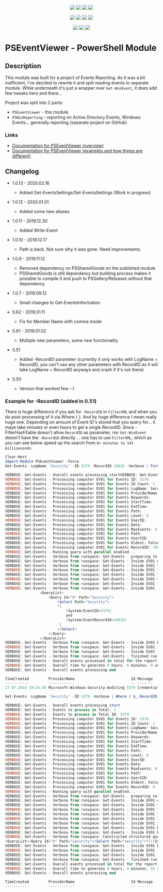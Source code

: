 <p align="center">
  <a href="https://dev.azure.com/evotecpl/PSEventViewer/_build/latest?definitionId=3"><img src="https://dev.azure.com/evotecpl/PSEventViewer/_apis/build/status/EvotecIT.PSEventViewer"></a>
  <a href="https://www.powershellgallery.com/packages/PSEventViewer"><img src="https://img.shields.io/powershellgallery/v/PSEventViewer.svg"></a>
  <a href="https://www.powershellgallery.com/packages/PSEventViewer"><img src="https://img.shields.io/powershellgallery/vpre/PSEventViewer.svg?label=powershell%20gallery%20preview&colorB=yellow"></a>
  <a href="https://github.com/EvotecIT/PSEventViewer"><img src="https://img.shields.io/github/license/EvotecIT/PSEventViewer.svg"></a>
</p>

<p align="center">
  <a href="https://www.powershellgallery.com/packages/PSEventViewer"><img src="https://img.shields.io/powershellgallery/p/PSEventViewer.svg"></a>
  <a href="https://github.com/EvotecIT/PSEventViewer"><img src="https://img.shields.io/github/languages/top/evotecit/PSEventViewer.svg"></a>
  <a href="https://github.com/EvotecIT/PSEventViewer"><img src="https://img.shields.io/github/languages/code-size/evotecit/PSEventViewer.svg"></a>
  <a href="https://www.powershellgallery.com/packages/PSEventViewer"><img src="https://img.shields.io/powershellgallery/dt/PSEventViewer.svg"></a>
</p>

<p align="center">
  <a href="https://twitter.com/PrzemyslawKlys"><img src="https://img.shields.io/twitter/follow/PrzemyslawKlys.svg?label=Twitter%20%40PrzemyslawKlys&style=social"></a>
  <a href="https://evotec.xyz/hub"><img src="https://img.shields.io/badge/Blog-evotec.xyz-2A6496.svg"></a>
  <a href="https://www.linkedin.com/in/pklys"><img src="https://img.shields.io/badge/LinkedIn-pklys-0077B5.svg?logo=LinkedIn"></a>
</p>

# PSEventViewer - PowerShell Module

## Description

This module was built for a project of Events Reporting. As it was a bit inefficient, I've decided to rewrite it and split reading events to separate module. While underneath it's just a wrapper over `Get-WinEvent`, it does add few tweaks here and there...

Project was split into 2 parts:

- `PSEventViewer` - this module.
- `PSWinReporting` - reporting on Active Directory Events, Windows Events... generally reporting (separate project on GitHub)

### Links

- [Documentation for PSEventViewer (overview)](https://evotec.xyz/hub/scripts/pseventviewer-powershell-module/)
- [Documentation for PSEventViewer (examples and how things are different)](https://evotec.xyz/working-with-windows-events-with-powershell/)

## Changelog

- 1.0.13 - 2020.02.16
  - Added Get-EventsSettings/Set-EventsSettings (Work in progress)

- 1.0.12 - 2020.01.01
  - Added some new aliases

- 1.0.11 - 2019.12.30
  - Added Write-Event

- 1.0.10 - 2019.12.17
  - Path is back. Not sure why it was gone. Need improvements.

- 1.0.9 - 2019.11.12
  - Removed dependency on PSSharedGoods on the published module
  - PSSharedGoods is still dependency but building process makes it possible to compile it and push to PSGallery/Releases without that dependency.

- 1.0.7 - 2019.09.12
  - Small changes to Get-EventsInformation

- 0.62 - 2019.01.11
  - Fix for Member Name with comma inside

- 0.61 - 2019.01.02
  - Multiple new parameters, some new functionality

- 0.51
  - Added -RecordID parameter (currently it only works with LogName + RecordID, you can't use any other parameters with RecordID as it will take LogName + RecordID anyways and crash if it's not there)

- 0.50
  - Version that worked fine :-)

### Example for -RecordID (added in 0.51)

There is huge difference if you ask for `-RecordID` in `FilterXML` and when you do post-processing of it via Where { }. And by huge difference I mean really huge one. Depending on amount of Event ID's stored that you query for... it maye take minutes or even hours to get a single RecordID. Since -FilterHashTable doesn't allow `RecordID` as parameter, nor `Get-WinEvent` doesn't have the `-RecordID` directly ... one has to use `FilterXML`, which as you can see below speed up the search from `6+ minutes to 141 milliseconds`.

```powershell
Clear-Host
Import-Module PSEventViewer -Force
Get-Events -LogName 'Security' -ID 5379 -RecordID 19626 -Verbose | Format-Table TimeCreated, ProviderName, Id, Message # takes 380 miliseconds

VERBOSE: Get-Events - Overall events processing startVERBOSE: Get-Events - Events to process in Total: 1VERBOSE: Get-Events - Events to process in Total ID: 5379
VERBOSE: Get-Events - Processing computer EVO1 for Events ID: 5379
VERBOSE: Get-Events - Processing computer EVO1 for Events ID Count: 1
VERBOSE: Get-Events - Processing computer EVO1 for Events LogName: Security
VERBOSE: Get-Events - Processing computer EVO1 for Events ProviderName:
VERBOSE: Get-Events - Processing computer EVO1 for Events Keywords:
VERBOSE: Get-Events - Processing computer EVO1 for Events StartTime:
VERBOSE: Get-Events - Processing computer EVO1 for Events EndTime:
VERBOSE: Get-Events - Processing computer EVO1 for Events Path:
VERBOSE: Get-Events - Processing computer EVO1 for Events Level: 0
VERBOSE: Get-Events - Processing computer EVO1 for Events UserID:
VERBOSE: Get-Events - Processing computer EVO1 for Events Data:
VERBOSE: Get-Events - Processing computer EVO1 for Events MaxEvents: 0
VERBOSE: Get-Events - Processing computer EVO1 for Events Path:
VERBOSE: Get-Events - Processing computer EVO1 for Events UserSID:
VERBOSE: Get-Events - Processing computer EVO1 for Events Oldest: False
VERBOSE: Get-Events - Processing computer EVO1 for Events RecordID: 19626
VERBOSE: Get-Events - Running query with parallel enabled...
VERBOSE: Get-Events - Verbose from runspace: Get-Events - preparing to run
VERBOSE: Get-Events - Verbose from runspace: Get-Events - Inside EVO1 executing on: EVO1
VERBOSE: Get-Events - Verbose from runspace: Get-Events - Inside EVO1 for Events ID: 5379
VERBOSE: Get-Events - Verbose from runspace: Get-Events - Inside EVO1 for Events ID: Security
VERBOSE: Get-Events - Verbose from runspace: Get-Events - Inside EVO1 for Events RecordID: 19626
VERBOSE: Get-Events - Verbose from runspace: Get-Events - Inside EVO1 for Events Oldest: False
VERBOSE: Get-Events - Verbose from runspace: Get-Events - Inside EVO1 for Events Max Events: 0
VERBOSE: Get-Events - Verbose from runspace: Get-Events - Inside EVO1 - FilterXML:
                <QueryList>
                    <Query Id="0" Path="Security">
                        <Select Path="Security">
                        *[
                            (System/EventID=5379)
                            and
                            (System/EventRecordID=19626)
                         ]
                        </Select>
                    </Query>
                </QueryList>
VERBOSE: Get-Events - Verbose from runspace: Get-Events - Inside EVO1 Events founds 1
VERBOSE: Get-Events - Verbose from runspace: Get-Events - Inside EVO1 - Processing events...
VERBOSE: Get-Events - Verbose from runspace: Get-Events - Inside EVO1 - Time to generate 0 hours, 0 minutes, 0 seconds, 141 milliseconds
VERBOSE: Get-Events - Verbose from runspace: Get-Events - finished run
VERBOSE: Get-Events - Overall events processed in total for the report: 1
VERBOSE: Get-Events - Overall time to generate 0 hours, 0 minutes, 0 seconds, 260 milliseconds
VERBOSE: Get-Events - Overall events processing end

TimeCreated         ProviderName                          Id Message
-----------         ------------                          -- -------
17.07.2018 19:24:58 Microsoft-Windows-Security-Auditing 5379 Credential Manager credentials were read....
```

```powershell
Get-Events -LogName 'Security' -ID 5379 -Verbose | Where { $_.RecordID -eq 19626 } | Format-Table  TimeCreated, ProviderName, Id, Message  # takes 4-6 minutes depending on amount of events there are.

VERBOSE: Get-Events - Overall events processing start
VERBOSE: Get-Events - Events to process in Total: 1
VERBOSE: Get-Events - Events to process in Total ID: 5379
VERBOSE: Get-Events - Processing computer EVO1 for Events ID: 5379
VERBOSE: Get-Events - Processing computer EVO1 for Events ID Count: 1
VERBOSE: Get-Events - Processing computer EVO1 for Events LogName: Security
VERBOSE: Get-Events - Processing computer EVO1 for Events ProviderName:
VERBOSE: Get-Events - Processing computer EVO1 for Events Keywords:
VERBOSE: Get-Events - Processing computer EVO1 for Events StartTime:
VERBOSE: Get-Events - Processing computer EVO1 for Events EndTime:
VERBOSE: Get-Events - Processing computer EVO1 for Events Path:
VERBOSE: Get-Events - Processing computer EVO1 for Events Level: 0
VERBOSE: Get-Events - Processing computer EVO1 for Events UserID:
VERBOSE: Get-Events - Processing computer EVO1 for Events Data:
VERBOSE: Get-Events - Processing computer EVO1 for Events MaxEvents: 0
VERBOSE: Get-Events - Processing computer EVO1 for Events Path:
VERBOSE: Get-Events - Processing computer EVO1 for Events UserSID:
VERBOSE: Get-Events - Processing computer EVO1 for Events Oldest: False
VERBOSE: Get-Events - Processing computer EVO1 for Events RecordID: 0
VERBOSE: Get-Events - Running query with parallel enabled...
VERBOSE: Get-Events - Verbose from runspace: Get-Events - preparing to run
VERBOSE: Get-Events - Verbose from runspace: Get-Events - Inside EVO1 executing on: EVO1
VERBOSE: Get-Events - Verbose from runspace: Get-Events - Inside EVO1 for Events ID: 5379
VERBOSE: Get-Events - Verbose from runspace: Get-Events - Inside EVO1 for Events ID: Security
VERBOSE: Get-Events - Verbose from runspace: Get-Events - Inside EVO1 for Events RecordID: 0
VERBOSE: Get-Events - Verbose from runspace: Get-Events - Inside EVO1 for Events Oldest: False
VERBOSE: Get-Events - Verbose from runspace: Get-Events - Inside EVO1 for Events Max Events: 0
VERBOSE: Get-Events - Verbose from runspace: Get-Events - Inside EVO1 Data in FilterHashTable LogName Security
VERBOSE: Get-Events - Verbose from runspace: Get-Events - Inside EVO1 Data in FilterHashTable Id 5379
VERBOSE: Get-Events - Verbose from runspace: Constructed structured query:
<QueryList><Query Id="0" Path="security"><Select Path="security">*[((System/EventID=5379))]</Select></Query></QueryList>.
VERBOSE: Get-Events - Verbose from runspace: Get-Events - Inside EVO1 Events founds 9041
VERBOSE: Get-Events - Verbose from runspace: Get-Events - Inside EVO1 - Processing events...
VERBOSE: Get-Events - Verbose from runspace: Get-Events - Inside EVO1 - Time to generate 0 hours, 4 minutes, 55 seconds, 627 milliseconds
VERBOSE: Get-Events - Verbose from runspace: Get-Events - finished run
VERBOSE: Get-Events - Overall events processed in total for the report: 9041
VERBOSE: Get-Events - Overall time to generate 0 hours, 4 minutes, 55 seconds, 751 milliseconds
VERBOSE: Get-Events - Overall events processing end

TimeCreated         ProviderName                          Id Message
-----------         ------------                          -- -------
```
